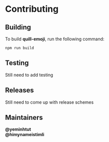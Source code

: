 # Contributing

## Building

To build __quill-emoji__, run the following command:

```npm run build```

## Testing

Still need to add testing

## Releases

Still need to come up with release schemes

## Maintainers

__@yeminhtut__  
__@himynameistimli__
